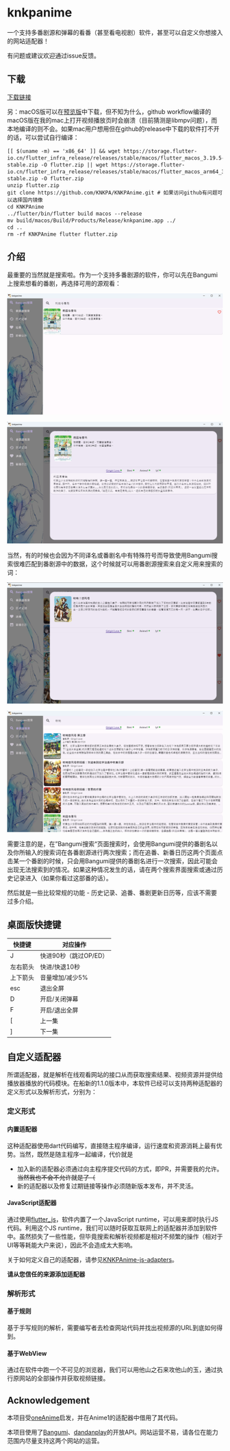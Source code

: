 # knkpanime

一个支持多番剧源和弹幕的看番（甚至看电视剧）软件，甚至可以自定义你想接入的网站适配器！

有问题或建议欢迎通过issue反馈。

## 下载

[下载链接](https://github.com/KNKPA/KNKPAnime/releases/latest)

另：macOS版可以在[预览版](https://github.com/KNKPA/KNKPAnime/releases/tag/latest)中下载，但不知为什么，github workflow编译的macOS版在我的mac上打开视频播放页时会崩溃（目前猜测是libmpv问题），而本地编译的则不会。如果mac用户想用但在github的release中下载的软件打不开的话，可以尝试自行编译：

```
[[ $(uname -m) == 'x86_64' ]] && wget https://storage.flutter-io.cn/flutter_infra_release/releases/stable/macos/flutter_macos_3.19.5-stable.zip -O flutter.zip || wget https://storage.flutter-io.cn/flutter_infra_release/releases/stable/macos/flutter_macos_arm64_3.19.5-stable.zip -O flutter.zip
unzip flutter.zip
git clone https://github.com/KNKPA/KNKPAnime.git # 如果访问github有问题可以选择国内镜像
cd KNKPAnime
../flutter/bin/flutter build macos --release
mv build/macos/Build/Products/Release/knkpanime.app ../
cd ..
rm -rf KNKPAnime flutter flutter.zip
```

## 介绍

最重要的当然就是搜索啦。作为一个支持多番剧源的软件，你可以先在Bangumi上搜索想看的番剧，再选择可用的源观看：

![Bangumi search](.github/images/Bangumi-search.png)

![source selection](.github/images/source-selection.png)

当然，有的时候也会因为不同译名或番剧名中有特殊符号而导致使用Bangumi搜索很难匹配到番剧源中的数据，这个时候就可以用番剧源搜索来自定义用来搜索的词：

![oops, not found](.github/images/oops-not-found.png)

![hooray! found](.github/images/hooray-found.png)

需要注意的是，在”Bangumi搜索“页面搜索时，会使用Bangumi提供的番剧名以及你所输入的搜索词在各番剧源进行两次搜索；而在追番、新番日历这两个页面点击某一个番剧的时候，只会用Bangumi提供的番剧名进行一次搜索，因此可能会出现无法搜索到的情况。如果这种情况发生的话，请在两个搜索界面搜索或通过历史记录进入（如果你看过这部番的话）。

然后就是一些比较常规的功能 - 历史记录、追番、番剧更新日历等，应该不需要过多介绍。

## 桌面版快捷键

| 快捷键 | 对应操作 |
|-------|-------|
| J | 快进90秒（跳过OP/ED）|
| 左右箭头 | 快进/快退10秒 |
| 上下箭头 | 音量增加/减少5% |
| esc | 退出全屏 |
| D | 开启/关闭弹幕 |
| F | 开启/退出全屏 |
| [ | 上一集 |
| ] | 下一集 |

## 自定义适配器

所谓适配器，就是解析在线观看网站的接口从而获取搜索结果、视频资源并提供给播放器播放的代码模块。在船新的1.1.0版本中，本软件已经可以支持两种适配器的定义形式以及解析形式，分别为：

### 定义形式

#### 内置适配器

这种适配器使用dart代码编写，直接随主程序编译，运行速度和资源消耗上最有优势。当然，既然是随主程序一起编译，代价就是
- 加入新的适配器必须通过向主程序提交代码的方式，即PR，并需要我的允许。~~当然我也不会不允许就是了（~~
- 新的适配器以及修复过期链接等操作必须随新版本发布，并不灵活。

#### JavaScript适配器

通过使用[flutter_js](https://github.com/abner/flutter_js)，软件内置了一个JavaScript runtime，可以用来即时执行JS代码。利用这个JS runtime，我们可以随时获取互联网上的适配器并添加到软件中。虽然损失了一些性能，但毕竟搜索和解析视频都是相对不频繁的操作（相对于UI等等耗能大户来说），因此不会造成太大影响。

关于如何定义自己的适配器，请参见[KNKPAnime-js-adapters](https://github.com/KNKPA/KNKPAnime-js-adapters)。

**请从您信任的来源添加适配器**

### 解析形式

#### 基于规则

基于手写规则的解析，需要编写者去检查网站代码并找出视频源的URL到底如何得到。

#### 基于WebView

通过在软件中跑一个不可见的浏览器，我们可以用他山之石来攻他山的玉，通过执行原网站的全部操作并获取视频链接。

## Acknowledgement

本项目受[oneAnime](https://github.com/Predidit/oneAnime)启发，并在Anime1的适配器中借用了其代码。

本项目使用了[Bangumi](http://bangumi.tv/)、[dandanplay](https://www.dandanplay.com/)的开放API。网站运营不易，请各位在能力范围内尽量支持这两个网站的运营。